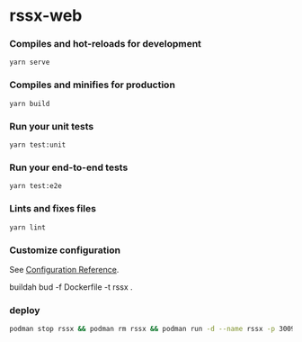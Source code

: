 # rssx-web

### Compiles and hot-reloads for development
```
yarn serve
```

### Compiles and minifies for production
```
yarn build
```

### Run your unit tests
```
yarn test:unit
```

### Run your end-to-end tests
```
yarn test:e2e
```

### Lints and fixes files
```
yarn lint
```

### Customize configuration
See [Configuration Reference](https://cli.vuejs.org/config/).

buildah bud -f Dockerfile -t rssx .

### deploy
```bash
podman stop rssx && podman rm rssx && podman run -d --name rssx -p 30090:80/tcp -v /etc/localtime:/etc/localtime:ro -v rssx-web-data:/var/log/nginx registry.cn-qingdao.aliyuncs.com/pingd/rssx:1.0.7 && podman ps

```
